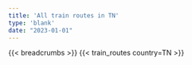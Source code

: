 ```yaml
---
title: 'All train routes in TN'
type: 'blank'
date: "2023-01-01"
---
```


{{< breadcrumbs >}}
{{< train_routes country=TN >}}
